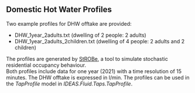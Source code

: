 ## Domestic Hot Water Profiles
Two example profiles for DHW offtake are provided:
- DHW_1year_2adults.txt (dwelling of 2 people: 2 adults)
- DHW_1year_2adults_2children.txt (dwelling of 4 people: 2 adults and 2 children)

The profiles are generated by [StROBe](https://github.com/open-ideas/StROBe), a tool to simulate stochastic residential occupancy behaviour. \
Both profiles include data for one year (2021) with a time resolution of 15 minutes. The DHW offtake is expressed in l/min.
The profiles can be used in the *TapProfile* model in *IDEAS.Fluid.Taps.TapProfile*.
